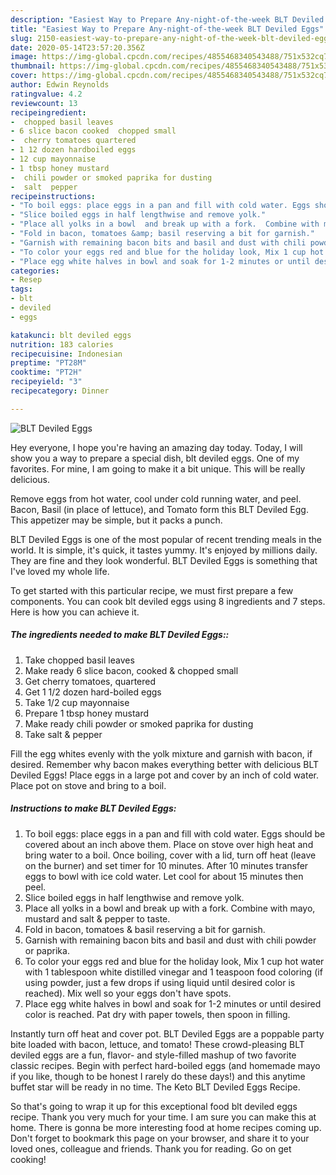 ```yaml
---
description: "Easiest Way to Prepare Any-night-of-the-week BLT Deviled Eggs"
title: "Easiest Way to Prepare Any-night-of-the-week BLT Deviled Eggs"
slug: 2150-easiest-way-to-prepare-any-night-of-the-week-blt-deviled-eggs
date: 2020-05-14T23:57:20.356Z
image: https://img-global.cpcdn.com/recipes/4855468340543488/751x532cq70/blt-deviled-eggs-recipe-main-photo.jpg
thumbnail: https://img-global.cpcdn.com/recipes/4855468340543488/751x532cq70/blt-deviled-eggs-recipe-main-photo.jpg
cover: https://img-global.cpcdn.com/recipes/4855468340543488/751x532cq70/blt-deviled-eggs-recipe-main-photo.jpg
author: Edwin Reynolds
ratingvalue: 4.2
reviewcount: 13
recipeingredient:
-  chopped basil leaves
- 6 slice bacon cooked  chopped small
-  cherry tomatoes quartered
- 1 12 dozen hardboiled eggs
- 12 cup mayonnaise
- 1 tbsp honey mustard
-  chili powder or smoked paprika for dusting
-  salt  pepper
recipeinstructions:
- "To boil eggs: place eggs in a pan and fill with cold water. Eggs should be covered about an inch above them.  Place on stove over high heat and bring water to a boil. Once boiling, cover with a lid, turn off heat (leave on the burner) and set timer for 10 minutes.  After 10 minutes transfer eggs to bowl with ice cold water.  Let cool for about 15 minutes then peel."
- "Slice boiled eggs in half lengthwise and remove yolk."
- "Place all yolks in a bowl  and break up with a fork.  Combine with mayo, mustard and salt &amp; pepper to taste."
- "Fold in bacon, tomatoes &amp; basil reserving a bit for garnish."
- "Garnish with remaining bacon bits and basil and dust with chili powder or paprika."
- "To color your eggs red and blue for the holiday look, Mix 1 cup hot water with 1 tablespoon white distilled vinegar and 1 teaspoon food coloring (if using powder, just a few drops if using liquid until desired color is reached). Mix well so your eggs don&#39;t have spots."
- "Place egg white halves in bowl and soak for 1-2 minutes or until desired color is reached.  Pat dry with paper towels, then spoon in filling."
categories:
- Resep
tags:
- blt
- deviled
- eggs

katakunci: blt deviled eggs
nutrition: 183 calories
recipecuisine: Indonesian
preptime: "PT28M"
cooktime: "PT2H"
recipeyield: "3"
recipecategory: Dinner

---
```



![BLT Deviled Eggs](https://img-global.cpcdn.com/recipes/4855468340543488/751x532cq70/blt-deviled-eggs-recipe-main-photo.jpg)

Hey everyone, I hope you're having an amazing day today. Today, I will show you a way to prepare a special dish, blt deviled eggs. One of my favorites. For mine, I am going to make it a bit unique. This will be really delicious.

Remove eggs from hot water, cool under cold running water, and peel. Bacon, Basil (in place of lettuce), and Tomato form this BLT Deviled Egg. This appetizer may be simple, but it packs a punch.

BLT Deviled Eggs is one of the most popular of recent trending meals in the world. It is simple, it's quick, it tastes yummy. It's enjoyed by millions daily. They are fine and they look wonderful. BLT Deviled Eggs is something that I've loved my whole life.


To get started with this particular recipe, we must first prepare a few components. You can cook blt deviled eggs using 8 ingredients and 7 steps. Here is how you can achieve it.

##### The ingredients needed to make BLT Deviled Eggs::

1. Take  chopped basil leaves
1. Make ready 6 slice bacon, cooked &amp; chopped small
1. Get  cherry tomatoes, quartered
1. Get 1 1/2 dozen hard-boiled eggs
1. Take 1/2 cup mayonnaise
1. Prepare 1 tbsp honey mustard
1. Make ready  chili powder or smoked paprika for dusting
1. Take  salt &amp; pepper


Fill the egg whites evenly with the yolk mixture and garnish with bacon, if desired. Remember why bacon makes everything better with delicious BLT Deviled Eggs! Place eggs in a large pot and cover by an inch of cold water. Place pot on stove and bring to a boil. 

##### Instructions to make BLT Deviled Eggs:

1. To boil eggs: place eggs in a pan and fill with cold water. Eggs should be covered about an inch above them.  Place on stove over high heat and bring water to a boil. Once boiling, cover with a lid, turn off heat (leave on the burner) and set timer for 10 minutes.  After 10 minutes transfer eggs to bowl with ice cold water.  Let cool for about 15 minutes then peel.
1. Slice boiled eggs in half lengthwise and remove yolk.
1. Place all yolks in a bowl  and break up with a fork.  Combine with mayo, mustard and salt &amp; pepper to taste.
1. Fold in bacon, tomatoes &amp; basil reserving a bit for garnish.
1. Garnish with remaining bacon bits and basil and dust with chili powder or paprika.
1. To color your eggs red and blue for the holiday look, Mix 1 cup hot water with 1 tablespoon white distilled vinegar and 1 teaspoon food coloring (if using powder, just a few drops if using liquid until desired color is reached). Mix well so your eggs don&#39;t have spots.
1. Place egg white halves in bowl and soak for 1-2 minutes or until desired color is reached.  Pat dry with paper towels, then spoon in filling.


Instantly turn off heat and cover pot. BLT Deviled Eggs are a poppable party bite loaded with bacon, lettuce, and tomato! These crowd-pleasing BLT deviled eggs are a fun, flavor- and style-filled mashup of two favorite classic recipes. Begin with perfect hard-boiled eggs (and homemade mayo if you like, though to be honest I rarely do these days!) and this anytime buffet star will be ready in no time. The Keto BLT Deviled Eggs Recipe. 

So that's going to wrap it up for this exceptional food blt deviled eggs recipe. Thank you very much for your time. I am sure you can make this at home. There is gonna be more interesting food at home recipes coming up. Don't forget to bookmark this page on your browser, and share it to your loved ones, colleague and friends. Thank you for reading. Go on get cooking!
